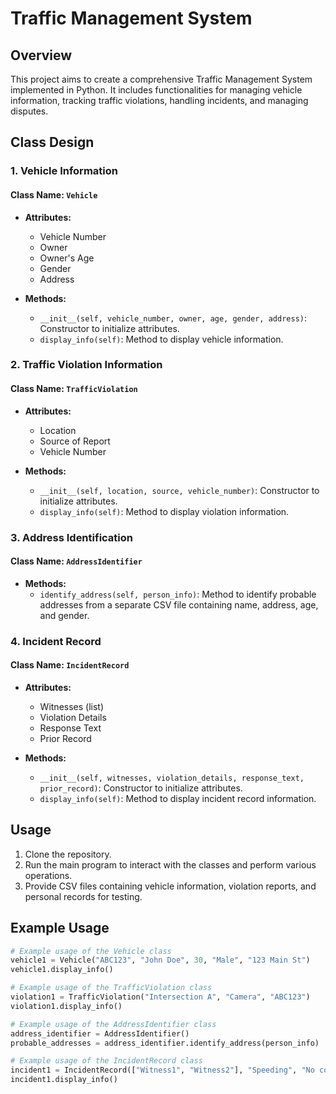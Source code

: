 # Traffic Management System

## Overview

This project aims to create a comprehensive Traffic Management System implemented in Python. It includes functionalities for managing vehicle information, tracking traffic violations, handling incidents, and managing disputes.

## Class Design

### 1. Vehicle Information

#### Class Name: `Vehicle`

- **Attributes:**
  - Vehicle Number
  - Owner
  - Owner's Age
  - Gender
  - Address

- **Methods:**
  - `__init__(self, vehicle_number, owner, age, gender, address)`: Constructor to initialize attributes.
  - `display_info(self)`: Method to display vehicle information.

### 2. Traffic Violation Information

#### Class Name: `TrafficViolation`

- **Attributes:**
  - Location
  - Source of Report
  - Vehicle Number

- **Methods:**
  - `__init__(self, location, source, vehicle_number)`: Constructor to initialize attributes.
  - `display_info(self)`: Method to display violation information.

### 3. Address Identification

#### Class Name: `AddressIdentifier`

- **Methods:**
  - `identify_address(self, person_info)`: Method to identify probable addresses from a separate CSV file containing name, address, age, and gender.

### 4. Incident Record

#### Class Name: `IncidentRecord`

- **Attributes:**
  - Witnesses (list)
  - Violation Details
  - Response Text
  - Prior Record

- **Methods:**
  - `__init__(self, witnesses, violation_details, response_text, prior_record)`: Constructor to initialize attributes.
  - `display_info(self)`: Method to display incident record information.

## Usage

1. Clone the repository.
2. Run the main program to interact with the classes and perform various operations.
3. Provide CSV files containing vehicle information, violation reports, and personal records for testing.

## Example Usage

```python
# Example usage of the Vehicle class
vehicle1 = Vehicle("ABC123", "John Doe", 30, "Male", "123 Main St")
vehicle1.display_info()

# Example usage of the TrafficViolation class
violation1 = TrafficViolation("Intersection A", "Camera", "ABC123")
violation1.display_info()

# Example usage of the AddressIdentifier class
address_identifier = AddressIdentifier()
probable_addresses = address_identifier.identify_address(person_info)

# Example usage of the IncidentRecord class
incident1 = IncidentRecord(["Witness1", "Witness2"], "Speeding", "No comment", "No prior record")
incident1.display_info()
